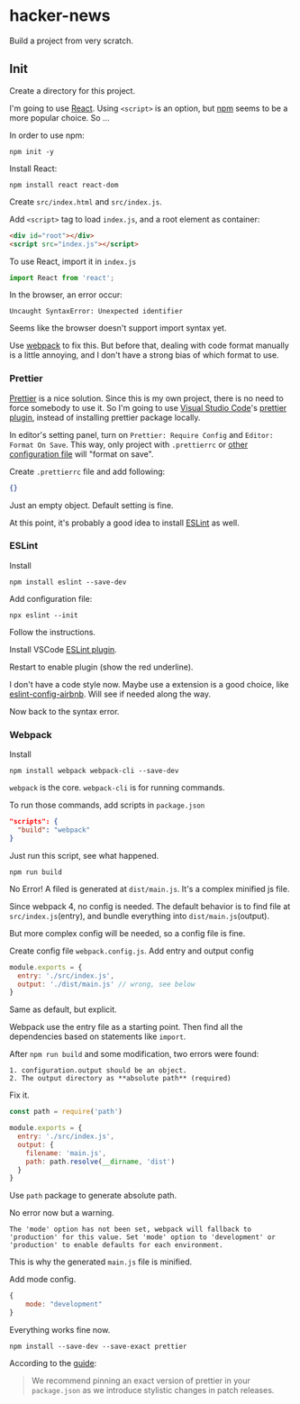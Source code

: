 # hacker-news

Build a project from very scratch.

## Init
Create a directory for this project.

I'm going to use [React](https://reactjs.org/). Using `<script>` is an option, but [npm](https://www.npmjs.com/) seems to be a more popular choice. So ...

In order to use npm:

```shell
npm init -y
```

Install React:

```shell
npm install react react-dom
```

Create `src/index.html` and `src/index.js`.

Add `<script>` tag to load `index.js`, and a root element as container:

```html
<div id="root"></div>
<script src="index.js"></script>
```

To use React, import it in `index.js`

```js
import React from 'react';
```

In the browser, an error occur: 

```error
Uncaught SyntaxError: Unexpected identifier
```

Seems like the browser doesn't support import syntax yet.

Use [webpack](https://webpack.js.org/) to fix this. But before that, dealing with code format manually is a little annoying, and I don't have a strong bias of which format to use.

### Prettier

[Prettier](https://prettier.io/) is a nice solution. Since this is my own project, there is no need to force somebody to use it. So I'm going to use [Visual Studio Code](https://code.visualstudio.com/)'s  [prettier plugin](https://marketplace.visualstudio.com/items?itemName=esbenp.prettier-vscode), instead of installing prettier package locally.

In editor's setting panel, turn on `Prettier: Require Config` and `Editor: Format On Save`. This way, only project with `.prettierrc` or [other configuration file](https://prettier.io/docs/en/configuration.html) will "format on save".

Create `.prettierrc` file and add following:

```json
{}
```

Just an empty object. Default setting is fine.

At this point, it's probably a good idea to install [ESLint](https://eslint.org/) as well.

### ESLint

Install

```shell
npm install eslint --save-dev
```

Add configuration file:

```shell
npx eslint --init
```

Follow the instructions.

Install VSCode [ESLint plugin](https://marketplace.visualstudio.com/items?itemName=dbaeumer.vscode-eslint).

Restart  to enable plugin (show the red underline).

I don't have a code style now. Maybe use a extension is a good choice, like [eslint-config-airbnb](https://www.npmjs.com/package/eslint-config-airbnb). Will see if needed along the way.

Now back to the syntax error.

### Webpack

Install

```shell
npm install webpack webpack-cli --save-dev
```

`webpack` is the core. `webpack-cli` is for running commands.

To run those commands, add scripts in `package.json`

```json
"scripts": {
  "build": "webpack"
}
```

Just run this script, see what happened.

```shell
npm run build
```

No Error! A filed is generated at `dist/main.js`. It's a complex minified js file.

Since webpack 4, no config is needed. The default behavior is to find file at `src/index.js`(entry), and bundle everything into `dist/main.js`(output).

But more complex config will be needed, so a config file is fine.

Create config file `webpack.config.js`. Add entry and output config

```js
module.exports = {
  entry: './src/index.js',
  output: './dist/main.js' // wrong, see below
}
```

Same as default, but explicit.

Webpack use the entry file as a starting point. Then find all the dependencies based on statements like `import`.

After `npm run build` and some modification, two errors were found:

```
1. configuration.output should be an object.
2. The output directory as **absolute path** (required)
```

Fix it.

```js
const path = require('path')

module.exports = {
  entry: './src/index.js',
  output: {
    filename: 'main.js',
    path: path.resolve(__dirname, 'dist')
  }
}
```

Use `path` package to generate absolute path. 

No error now but a warning.

```
The 'mode' option has not been set, webpack will fallback to 'production' for this value. Set 'mode' option to 'development' or 'production' to enable defaults for each environment.
```

This is why the generated `main.js` file is minified.

Add mode config.

```js
{
	mode: "development"
}
```

Everything works fine now.







```shell
npm install --save-dev --save-exact prettier
```

According to the [guide](https://prettier.io/docs/en/install.html):

> We recommend pinning an exact version of prettier in your `package.json` as we introduce stylistic changes in patch releases.







